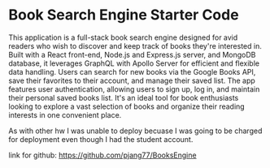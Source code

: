 # Book Search Engine Starter Code

This application is a full-stack book search engine designed for avid readers who wish to discover and keep track of books they're interested in. Built with a React front-end, Node.js and Express.js server, and MongoDB database, it leverages GraphQL with Apollo Server for efficient and flexible data handling. Users can search for new books via the Google Books API, save their favorites to their account, and manage their saved list. The app features user authentication, allowing users to sign up, log in, and maintain their personal saved books list. It's an ideal tool for book enthusiasts looking to explore a vast selection of books and organize their reading interests in one convenient place.

As with other hw I was unable to deploy becuase I was going to be charged for deployment even though I had the student account.

link for github: https://github.com/pjang77/BooksEngine
